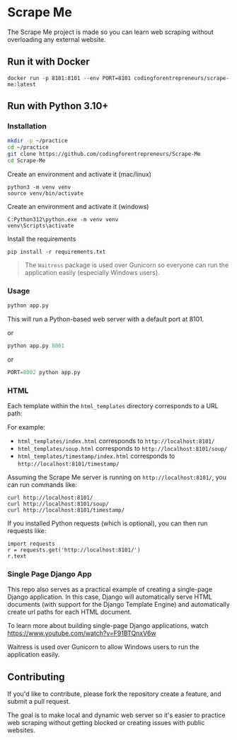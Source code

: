 # Scrape Me

The Scrape Me project is made so you can learn web scraping without overloading any external website.

## Run it with Docker

```
docker run -p 8101:8101 --env PORT=8101 codingforentrepreneurs/scrape-me:latest
```

## Run with Python 3.10+

### Installation

```bash
mkdir -p ~/practice
cd ~/practice
git clone https://github.com/codingforentrepreneurs/Scrape-Me
cd Scrape-Me
```

Create an environment and activate it (mac/linux)
```
python3 -m venv venv
source venv/bin/activate
```

Create an environment and activate it (windows)
```
C:Python312\python.exe -m venv venv
venv\Scripts\activate
```

Install the requirements
```
pip install -r requirements.txt
```
> The `Waitress` package is used over Gunicorn so everyone can run the application easily (especially Windows users).


### Usage

```python
python app.py
```
This will run a Python-based web server with a default port at 8101.

or
```python
python app.py 8001
```
or
```python
PORT=8002 python app.py
```


### HTML

Each template within the `html_templates` directory corresponds to a URL path:

For example:

- `html_templates/index.html` corresponds to `http://localhost:8101/`
- `html_templates/soup.html` corresponds to `http://localhost:8101/soup/`
- `html_templates/timestamp/index.html` corresponds to `http://localhost:8101/timestamp/`

Assuming the Scrape Me server is running on `http://localhost:8101/`, you can run commands like:


```
curl http://localhost:8101/
curl http://localhost:8101/soup/
curl http://localhost:8101/timestamp/
```

If you installed Python requests (which is optional), you can then run requests like:

```
import requests
r = requests.get('http://localhost:8101/')
r.text
```


### Single Page Django App

This repo also serves as a practical example of creating a single-page Django application. In this case, Django will automatically serve HTML documents (with support for the Django Template Engine) and automatically create url paths for each HTML document.

To learn more about building single-page Django applications, watch https://www.youtube.com/watch?v=F91BTQnxV6w

Waitress is used over Gunicorn to allow Windows users to run the application easily.


## Contributing
If you'd like to contribute, please fork the repository create a feature, and submit a pull request.

The goal is to make local and dynamic web server so it's easier to practice web scraping without getting blocked or creating issues with public websites. 
